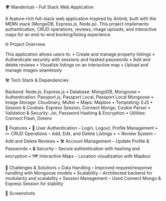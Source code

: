 🌍 Wanderlust – Full Stack Web Application

A feature-rich full-stack web application inspired by Airbnb, built with the MERN stack (MongoDB, Express.js, Node.js). This project implements authentication, CRUD operations, reviews, image uploads, and interactive maps for an end-to-end booking/listing experience.


🌐 Project Overview

This application allows users to:
	•	Create and manage property listings
	•	Authenticate securely with sessions and hashed passwords
	•	Add and delete reviews
	•	Visualize listings on an interactive map
	•	Upload and manage images seamlessly


🛠️ Tech Stack & Dependencies

Backend: Node.js, Express.js
	•	Database: MongoDB, Mongoose
	•	Authentication: Passport.js, Passport Local, Passport Local Mongoose
	•	Image Storage: Cloudinary, Multer
	•	Maps: Mapbox
	•	Templating: EJS
	•	Session & Cookies: Express Session, Connect Mongo, Cookie Parser
	•	Validation & Security: Joi, Password Hashing & Encryption
	•	Utilities: Connect Flash, Dotenv


🌟 Features
	•	🔐 User Authentication – Login, Logout, Profile Management
	•	✏️ CRUD Operations – Add, Edit, and Delete Listings
	•	⭐ Review System – Add and Delete Reviews
	•	🛠️ Account Management – Update Profile & Passwords
	•	🔒 Security – Secure authentication with hashing and encryption
	•	🗺️ Interactive Maps – Location visualization with Mapbox
 

🚧 Challenges & Solutions
	•	Data Handling – Improved request/response handling with Mongoose models
	•	Scalability – Architected backend for modularity and scalability
	•	Session Management – Used Connect Mongo & Express Session for stability

📸 Screenshots
